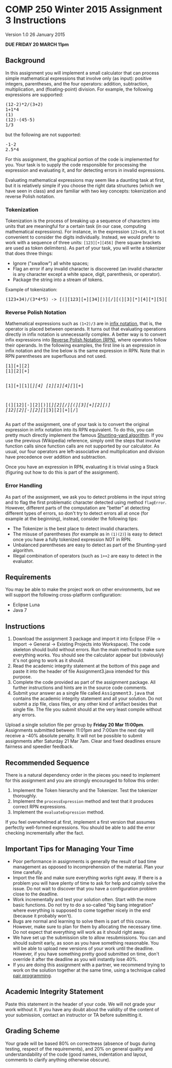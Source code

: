 <!DOCTYPE html PUBLIC "-//W3C//DTD XHTML 1.0 Transitional//EN" "http://www.w3.org/TR/xhtml1/DTD/xhtml1-transitional.dtd">
<html>
<head>
</head>
<body>
<h1>COMP 250 Winter 2015 Assignment 3 Instructions</h1>
<p>Version 1.0 26 January 2015</p>
<p><strong>DUE FRIDAY 20 MARCH 11pm</strong></p>
<h2>Background</h2>
<p>In this assignment you will implement a small calculator that can process simple mathematical expressions that involve only (as input): positive integers, parentheses, and the four operators: addition, subtraction, multiplication, and (floating-point) division. For example, the following expressions are supported:</p>
<pre>(12-2)*2/(3+2)
1+1*4
(1)
(12)-(45-5)
1/3
</pre>
<p>but the following are not supported:</p>
<pre>-1-2
2.5*4
</pre>
<p>For this assignment, the graphical portion of the code is implemented for you. Your task is to supply the code responsible for processing the expression and evaluating it, and for detecting errors in invalid expressions.</p>
<p>Evaluating mathematical expressions may seem like a daunting task at first, but it is relatively simple if you choose the right data structures (which we have seen in class) and are familiar with two key concepts: tokenization and reverse Polish notation.</p>
<h3>Tokenization</h3>
<p>Tokenization is the process of breaking up a sequence of characters into units that are meaningful for a certain task (in our case, computing mathematical expressions). For instance, in the expression <code>123+456</code>, it is not convenient to consider the digits individually. Instead, we would prefer to work with a sequence of three units: <code>[123][+][456]</code> (here square brackets are used as token delimiters). As part of your task, you will write a tokenizer that does three things:</p>
<ul>
<li>Ignore ("swallow") all white spaces;</li>
<li>Flag an error if any invalid character is discovered (an invalid character is any character except a white space, digit, parenthesis, or operator).</li>
<li>Package the string into a stream of tokens.</li>
</ul>
<p>Example of tokenization:</p>
<pre>(123+34)/(3*4*5) -&gt; [(][123][+][34][)][/][(][3][*][4][*][5][)]
</pre>
<h3>Reverse Polish Notation</h3>
<p>Mathematical expressions such as <code>(1+2)/3</code> are in <a href="https://en.wikipedia.org/wiki/Infix_notation">infix notation</a>, that is, the operator is placed between operands. It turns out that evaluating operations directly in infix notation is unnecessarily complex. A better way is to convert infix expressions into <a href="https://en.wikipedia.org/wiki/Reverse_Polish_notation">Reverse Polish Notation (RPN)</a>, where operators follow their operands. In the following examples, the first line is an expression in infix notation and the line below is the same expression in RPN. Note that in RPN parentheses are superfluous and not used.</p>
<pre>[1][+][2]
[1][2][+]

[1][+][1][*][4]
[1][1][4][*][+]

[(][12][-][2][)][*][2][/][(][3][+][2][)]
[12][2][-][2][*][3][2][+][/]
</pre>
<p>As part of the assignment, one of your task is to convert the original expression in infix notation into its RPN equivalent. To do this, you can pretty much directly implement the famous <a href="https://en.wikipedia.org/wiki/Shunting-yard_algorithm">Shunting-yard algorithm</a>. If you use the previous (Wikipedia) reference, simply omit the steps that involve function calls since function calls are not supported by our calculator. As usual, our four operators are left-associative and multiplication and division have precedence over addition and subtraction.</p>
<p>Once you have an expression in RPN, evaluating it is trivial using a Stack (figuring out how to do this is part of the assignment).</p>
<h3>Error Handling</h3>
<p>As part of the assignment, we ask you to detect problems in the input string and to flag the first problematic character detected using method <code>flagError</code>. However, different parts of the computation are "better" at detecting different types of errors, so don't try to detect errors all at once (for example at the beginning), instead, consider the following tips:</p>
<ul>
<li>The Tokenizer is the best place to detect invalid characters.</li>
<li>The misuse of parentheses (for example as in <code>(1)(2)</code>) is easy to detect once you have a fully tokenized expression NOT in RPN.</li>
<li>Unbalanced parentheses are easy to detect as part of the Shunting-yard algorithm.</li>
<li>Illegal combination of operators (such as <code>1++2</code> are easy to detect in the evaluator.</li>
</ul>
<h2>Requirements</h2>
<p>You may be able to make the project work on other environments, but we will support the following cross-platform configuration:</p>
<ul>
<li>Eclipse Luna</li>
<li>Java 7</li>
</ul>
<h2>Instructions</h2>
<ol>
<li>Download the assignment 3 package and import it into Eclipse (File -&gt; Import -&gt; General -&gt; Existing Projects into Workspace). The code skeleton should build without errors. Run the main method to make sure everything works. You should see the calculator appear but (obviously) it's not going to work as it should.</li>
<li>Read the academic integrity statement at the bottom of this page and paste it into the header of file Assignment3.java intended for this purpose.</li>
<li>Complete the code provided as part of the assignment package. All further instructions and hints are in the source code comments.</li>
<li>Submit your answer as a single file called <tt>Assignment3.java</tt> that contains the academic integrity statement and all your solution. Do not submit a zip file, class files, or any other kind of artifact besides that single file. The file you submit should at the very least compile without any errors.</li>
</ol>
<p>Upload a single solution file per group by <strong>Friday 20 Mar 11:00pm</strong>. Assignments submitted between 11:01pm and 7:00am the next day will receive a -40% absolute penalty. It will not be possible to submit assignments after Saturday 21 Mar 7am. Clear and fixed deadlines ensure fairness and speedier feedback.</p>
<h2>Recommended Sequence</h2>
<p>There is a natural dependency order in the pieces you need to implement for this assignment and you are strongly encouraged to follow this order:</p>
<ol>
<li>Implement the Token hierarchy and the Tokenizer. Test the tokenizer thoroughly.</li>
<li>Implement the <code>processExpression</code> method and test that it produces correct RPN expressions.</li>
<li>Implement the <code>evaluateExpression</code> method.</li>
</ol>
<p>If you feel overwhelmed at first, implement a first version that assumes perfectly well-formed expressions. You should be able to add the error checking incrementally after the fact.</p>
<h2>Important Tips for Managing Your Time</h2>
<ul>
<li>Poor performance in assignments is generally the result of bad time management as opposed to incomprehension of the material. Plan your time carefully.</li>
<li>Import the file and make sure everything works right away. If there is a problem you will have plenty of time to ask for help and calmly solve the issue. Do not wait to discover that you have a configuration problem close to the deadline.</li>
<li>Work incrementally and test your solution often. Start with the more basic functions. Do not try to do a so-called "big bang integration" where everything is supposed to come together nicely in the end (because it probably won't).</li>
<li>Bugs are normal and learning to solve them is part of this course. However, make sure to plan for them by allocating the necessary time. Do not expect that everything will work as it should right away.</li>
<li>We have set up the submission site to allow resubmissions. You can and should submit early, as soon as you have something reasonable. You will be able to upload new versions of your work until the deadline. However, if you have something pretty good submitted on time, don't override it after the deadline as you will instantly lose 40%.</li>
<li>If you are doing this assignment with a partner, we recommend trying to work on the solution together at the same time, using a technique called <a href="https://en.wikipedia.org/wiki/Pair_programming">pair programming</a>.</li>
</ul>
<h2>Academic Integrity Statement</h2>
<p>Paste this statement in the header of your code. We will not grade your work without it. If you have any doubt about the validity of the content of your submission, contact an instructor or TA before submitting it.</p>

<h2>Grading Scheme</h2>
<p>Your grade will be based 80% on correctness (absence of bugs during testing, respect of the requirements), and 20% on general quality and understandability of the code (good names, indentation and layout, comments to clarify anything otherwise obscure).</p>
</body>
</html>
